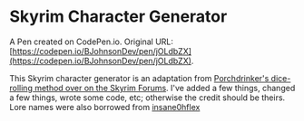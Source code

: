 # Skyrim Character Generator

A Pen created on CodePen.io. Original URL: [https://codepen.io/BJohnsonDev/pen/jOLdbZX](https://codepen.io/BJohnsonDev/pen/jOLdbZX).

This Skyrim character generator is an adaptation from [Porchdrinker's dice-rolling method over on the Skyrim Forums](http://skyrimforums.org/sf/threads/random-character-creation-system-long.19549/). I've added a few things, changed a few things, wrote some code, etc; otherwise the credit should be theirs. Lore names were also borrowed from [insane0hflex](https://insane0hflex.github.io/TesNameGenerator/)
